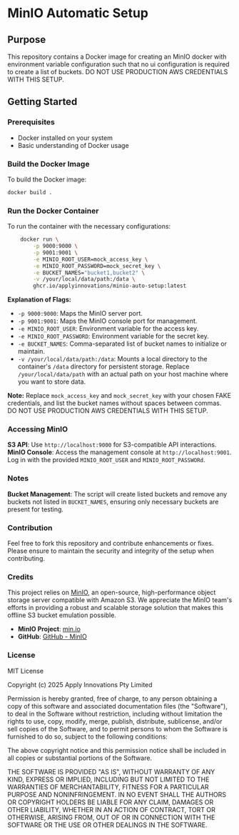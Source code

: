 # MinIO Automatic Setup

## Purpose
This repository contains a Docker image for creating an MinIO docker with environment variable configuration such that no ui configuration is required to create a list of buckets. DO NOT USE PRODUCTION AWS CREDENTIALS WITH THIS SETUP.

## Getting Started

### Prerequisites
- Docker installed on your system
- Basic understanding of Docker usage

### Build the Docker Image

To build the Docker image:
```sh
docker build .
```

### Run the Docker Container

To run the container with the necessary configurations:
```sh
    docker run \
        -p 9000:9000 \
        -p 9001:9001 \
        -e MINIO_ROOT_USER=mock_access_key \
        -e MINIO_ROOT_PASSWORD=mock_secret_key \
        -e BUCKET_NAMES="bucket1,bucket2" \
        -v /your/local/data/path:/data \
        ghcr.io/applyinnovations/minio-auto-setup:latest
```

**Explanation of Flags:**
- `-p 9000:9000`: Maps the MinIO server port.
- `-p 9001:9001`: Maps the MinIO console port for management.
- `-e MINIO_ROOT_USER`: Environment variable for the access key.
- `-e MINIO_ROOT_PASSWORD`: Environment variable for the secret key.
- `-e BUCKET_NAMES`: Comma-separated list of bucket names to initialize or maintain.
- `-v /your/local/data/path:/data`: Mounts a local directory to the container's `/data` directory for persistent storage. Replace `/your/local/data/path` with an actual path on your host machine where you want to store data.

**Note:** Replace `mock_access_key` and `mock_secret_key` with your chosen FAKE credentials, and list the bucket names without spaces between commas. DO NOT USE PRODUCTION AWS CREDENTIALS WITH THIS SETUP.

### Accessing MinIO
**S3 API**: Use `http://localhost:9000` for S3-compatible API interactions.
**MinIO Console**: Access the management console at `http://localhost:9001`. Log in with the provided `MINIO_ROOT_USER` and `MINIO_ROOT_PASSWORd`.

### Notes

**Bucket Management**: The script will create listed buckets and remove any buckets not listed in `BUCKET_NAMES`, ensuring only necessary buckets are present for testing.

### Contribution

Feel free to fork this repository and contribute enhancements or fixes. Please ensure to maintain the security and integrity of the setup when contributing.

### Credits

This project relies on [MinIO](https://min.io/), an open-source, high-performance object storage server compatible with Amazon S3. We appreciate the MinIO team's efforts in providing a robust and scalable storage solution that makes this offline S3 bucket emulation possible.

- **MinIO Project**: [min.io](https://min.io/)
- **GitHub**: [GitHub - MinIO](https://github.com/minio/minio)

### License

MIT License

Copyright (c) 2025 Apply Innovations Pty Limited

Permission is hereby granted, free of charge, to any person obtaining a copy
of this software and associated documentation files (the "Software"), to deal
in the Software without restriction, including without limitation the rights
to use, copy, modify, merge, publish, distribute, sublicense, and/or sell
copies of the Software, and to permit persons to whom the Software is
furnished to do so, subject to the following conditions:

The above copyright notice and this permission notice shall be included in all
copies or substantial portions of the Software.

THE SOFTWARE IS PROVIDED "AS IS", WITHOUT WARRANTY OF ANY KIND, EXPRESS OR
IMPLIED, INCLUDING BUT NOT LIMITED TO THE WARRANTIES OF MERCHANTABILITY,
FITNESS FOR A PARTICULAR PURPOSE AND NONINFRINGEMENT. IN NO EVENT SHALL THE
AUTHORS OR COPYRIGHT HOLDERS BE LIABLE FOR ANY CLAIM, DAMAGES OR OTHER
LIABILITY, WHETHER IN AN ACTION OF CONTRACT, TORT OR OTHERWISE, ARISING FROM,
OUT OF OR IN CONNECTION WITH THE SOFTWARE OR THE USE OR OTHER DEALINGS IN THE
SOFTWARE.


